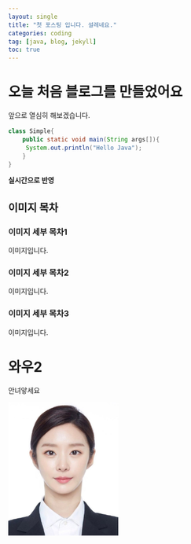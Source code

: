 ```yaml
---
layout: single
title: "첫 포스팅 입니다. 설레네요."
categories: coding
tag: [java, blog, jekyll]
toc: true
---
```


# 오늘 처음 블로그를 만들었어요

앞으로 열심히 해보겠습니다.

```java
class Simple{
    public static void main(String args[]){
     System.out.println("Hello Java");
    }
}
```

**실시간으로 반영**

## 이미지 목차

### 이미지 세부 목차1

이미지입니다.

### 이미지 세부 목차2

이미지입니다.

### 이미지 세부 목차3

이미지입니다.

# 와우2

안녀앟세요

<img src="../images/2023-03-25-first/leejubin.jpg" alt="leejubin" style="zoom:33%;" />
